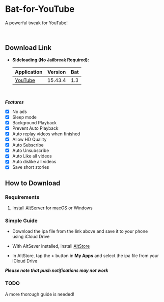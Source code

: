 # Bat-for-YouTube
A powerful tweak for YouTube!


&nbsp;

## Download Link

* **Sideloading (No Jailbreak Required):** 
   
    | Application | Version | Bat |
    | --- | --- | --- |
    | [YouTube](https://mega.nz/file/0NYEwDjZ#B93BEkD86s0LMg1tGIjjJutOShWjtIpLc2OnTXlA0OI) | 15.43.4 | 1.3 |

        
&nbsp;

***Features***

- [x] No ads
- [x] Sleep mode
- [x] Background Playback
- [x] Prevent Auto Playback
- [x] Auto replay videos when finished
- [x] Allow HD Quality
- [x] Auto Subscribe
- [x] Auto Unsubscribe 
- [x] Auto Like all videos
- [x] Auto dislike all videos
- [x] Save short stories

## How to Download

### Requirements

1. Install [AltServer](https://altstore.io/) for macOS or Windows 

### Simple Guide

* Download the ipa file from the link above and save it to your phone using iCloud Drive 

* With AltSever installed, install [AltStore](https://altstore.io/faq/)  

* In AltStore, tap the **+** button in **My Apps** and select the ipa file from your iCloud Drive 


***Please note that push notifications may not work***


### TODO 
A more thorough guide is needed!  
